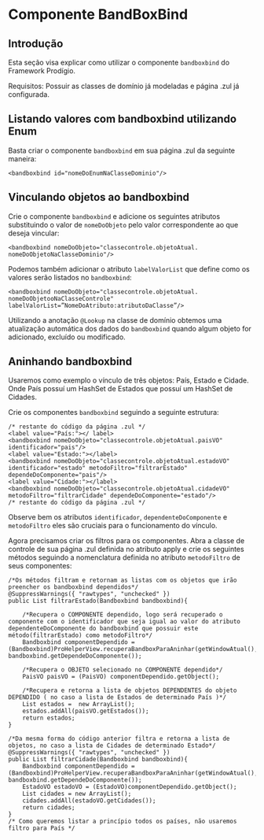 # Componente BandBoxBind

## Introdução
Esta seção visa explicar como utilizar o componente ``bandboxbind`` do Framework Prodígio.

Requisitos: Possuir as classes de domínio já modeladas e página .zul já configurada.

## Listando valores com bandboxbind utilizando Enum

Basta criar o componente ``bandboxbind`` em sua página .zul da seguinte maneira: 

	<bandboxbind id="nomeDoEnumNaClasseDominio"/>

## Vinculando objetos ao bandboxbind

Crie o componente ``bandboxbind`` e adicione os seguintes atributos substituindo o valor de ``nomeDoObjeto`` pelo valor correspondente ao que deseja vincular:

	<bandboxbind nomeDoObjeto="classecontrole.objetoAtual. nomeDoObjetoNaClasseDominio"/>

Podemos também adicionar o atributo ``labelValorList`` que define como os valores serão listados no ``bandboxbind``:

	<bandboxbind nomeDoObjeto="classecontrole.objetoAtual. nomeDoObjetooNaClasseControle" labelValorList=”NomeDoAtributo:atributoDaClasse”/>

Utilizando a anotação ``@Lookup`` na classe de domínio obtemos uma atualização automática dos dados do ``bandboxbind`` quando algum objeto for adicionado, excluído ou modificado. 


## Aninhando bandboxbind

Usaremos como exemplo o vínculo de três objetos: País, Estado e Cidade. Onde País possuí um HashSet de Estados que possuí um HashSet de Cidades.

Crie os componentes ``bandboxbind`` seguindo a seguinte estrutura:

	/* restante do código da página .zul */
	<label value="País:"></ label>
	<bandboxbind nomeDoObjeto="classecontrole.objetoAtual.paisVO"  identificador="pais"/>
	<label value="Estado:"></label>
	<bandboxbind nomeDoObjeto="classecontrole.objetoAtual.estadoVO" identificador="estado" metodoFiltro="filtrarEstado" dependeDoComponente="pais"/> 
	<label value="Cidade:"></label>
	<bandboxbind nomeDoObjeto="classecontrole.objetoAtual.cidadeVO" metodoFiltro="filtrarCidade" dependeDoComponente="estado"/>
	/* restante do código da página .zul */


Observe bem os atributos ``identificador``, ``dependenteDoComponente`` e ``metodoFiltro`` eles são cruciais para o funcionamento do vínculo.

Agora precisamos criar os filtros para os componentes. Abra a classe de controle de sua página .zul definida no atributo apply e crie os seguintes métodos seguindo a nomenclatura definida no atributo ``metodoFiltro`` de seus componentes:


	/*Os métodos filtram e retornam as listas com os objetos que irão preencher os bandboxbind dependidos*/
	@SuppressWarnings({ "rawtypes", "unchecked" })
	public List filtrarEstado(Bandboxbind bandboxbind){
	
		/*Recupera o COMPONENTE dependido, logo será recuperado o componente com o identificador que seja igual ao valor do atributo dependenteDoComponente do bandboxbind que possuir este método(filtrarEstado) como metodoFiltro*/	
		Bandboxbind componentDependido = (Bandboxbind)ProHelperView.recuperaBandboxParaAninhar(getWindowAtual(), bandboxbind.getDependeDoComponente());
	
		/*Recupera o OBJETO selecionado no COMPONENTE dependido*/
		PaisVO paisVO = (PaisVO) componentDependido.getObject();
	
		/*Recupera e retorna a lista de objetos DEPENDENTES do objeto DEPENDIDO ( no caso a lista de Estados de determinado País )*/
		List estados =  new ArrayList();
		estados.addAll(paisVO.getEstados());
		return estados;
	}
		
	/*Da mesma forma do código anterior filtra e retorna a lista de objetos, no caso a lista de Cidades de determinado Estado*/	
	@SuppressWarnings({ "rawtypes", "unchecked" })
	public List filtrarCidade(Bandboxbind bandboxbind){
		Bandboxbind componentDependido = (Bandboxbind)ProHelperView.recuperaBandboxParaAninhar(getWindowAtual(), bandboxbind.getDependeDoComponente());
		EstadoVO estadoVO = (EstadoVO)componentDependido.getObject();
		List cidades = new ArrayList();
		cidades.addAll(estadoVO.getCidades());
		return cidades;
	}
	/* Como queremos listar a princípio todos os países, não usaremos filtro para País */
	
